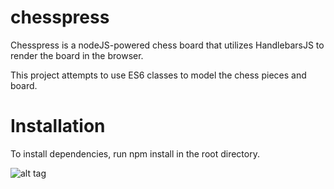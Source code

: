# chesspress

Chesspress is a nodeJS-powered chess board that utilizes HandlebarsJS to render the board in the browser.

This project attempts to use ES6 classes to model the chess pieces and board.

# Installation
To install dependencies, run npm install in the root directory.

![alt tag](/chesspress/images/chesspress.PNG?raw=true)